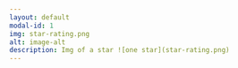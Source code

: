 ```yaml
---
layout: default
modal-id: 1
img: star-rating.png
alt: image-alt
description: Img of a star ![one star](star-rating.png)
---
```

